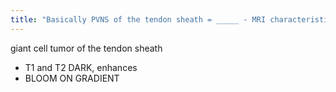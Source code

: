 ```yaml
---
title: "Basically PVNS of the tendon sheath = _____ - MRI characteristics"
---
```

giant cell tumor of the tendon sheath
- T1 and T2 DARK, enhances
- BLOOM ON GRADIENT

